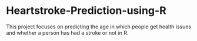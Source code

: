 # Heartstroke-Prediction-using-R
This project focuses on predicting the age in which people get health issues and whether a person has had a stroke or not in R.
